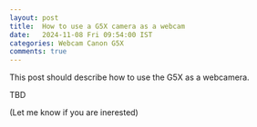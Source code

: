 ```yaml
---
layout: post
title:  How to use a G5X camera as a webcam
date:   2024-11-08 Fri 09:54:00 IST
categories: Webcam Canon G5X
comments: true
---
```


This post should describe how to use the G5X as a webcamera.

TBD

(Let me know if you are inerested)

